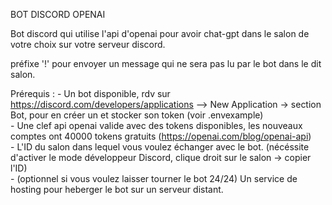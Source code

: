 BOT DISCORD OPENAI

Bot discord qui utilise l'api d'openai pour avoir chat-gpt dans le salon de votre choix sur votre serveur discord.

préfixe '!' pour envoyer un message qui ne sera pas lu par le bot dans le dit salon.

Prérequis : - Un bot disponible, rdv sur https://discord.com/developers/applications --> New Application -> section Bot, pour en créer un et stocker son token (voir .envexample)  
            - Une clef api openai valide avec des tokens disponibles, les nouveaux comptes ont 40000 tokens gratuits (https://openai.com/blog/openai-api)  
            - L'ID du salon dans lequel vous voulez échanger avec le bot. (nécéssite d'activer le mode développeur Discord, clique droit sur le salon -> copier l'ID)  
            - (optionnel si vous voulez laisser tourner le bot 24/24) Un service de hosting pour heberger le bot sur un serveur distant.
